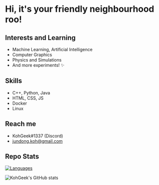# Hi, it's your friendly neighbourhood roo!

## Interests and Learning

- Machine Learning, Artificial Intelligence
- Computer Graphics
- Physics and Simulations
- And more experiments! ✨

## Skills

- C++, Python, Java
- HTML, CSS, JS
- Docker
- Linux

## Reach me

- KohGeek#1337 (Discord)
- jundong.koh@gmail.com

## Repo Stats

[![Languages](https://github-readme-stats.vercel.app/api/top-langs/?username=kohgeek&layout=compact&theme=dark&custom_title=Languages%20in%20my%20repo)](https://github.com/anuraghazra/github-readme-stats)

![KohGeek's GitHub stats](https://github-readme-stats.vercel.app/api?username=kohgeek&show_icons=true&theme=dark&include_all_commits=true&count_private=true&hide=issues)

<!--
**KohGeek/kohgeek** is a ✨ _special_ ✨ repository because its `README.md` (this file) appears on your GitHub profile.

Here are some ideas to get you started:

- 🔭 I’m currently working on ...
- 🌱 I’m currently learning ...
- 👯 I’m looking to collaborate on ...
- 🤔 I’m looking for help with ...
- 💬 Ask me about ...
- 📫 How to reach me: ...
- 😄 Pronouns: ...
- ⚡ Fun fact: ...
-->
